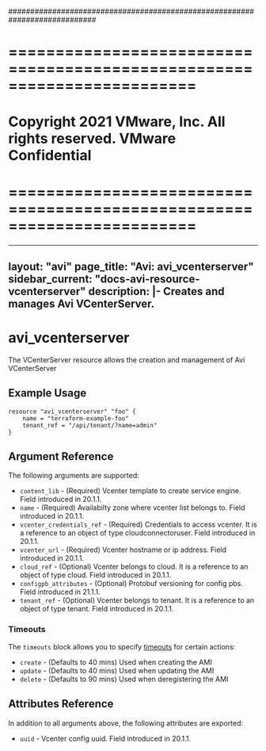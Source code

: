 ############################################################################
# ========================================================================
# Copyright 2021 VMware, Inc.  All rights reserved. VMware Confidential
# ========================================================================
###

<!--
    Copyright 2021 VMware, Inc.
    SPDX-License-Identifier: Mozilla Public License 2.0
-->
---
layout: "avi"
page_title: "Avi: avi_vcenterserver"
sidebar_current: "docs-avi-resource-vcenterserver"
description: |-
  Creates and manages Avi VCenterServer.
---

# avi_vcenterserver

The VCenterServer resource allows the creation and management of Avi VCenterServer

## Example Usage

```hcl
resource "avi_vcenterserver" "foo" {
    name = "terraform-example-foo"
    tenant_ref = "/api/tenant/?name=admin"
}
```

## Argument Reference

The following arguments are supported:

* `content_lib` - (Required) Vcenter template to create service engine. Field introduced in 20.1.1.
* `name` - (Required) Availabilty zone where vcenter list belongs to. Field introduced in 20.1.1.
* `vcenter_credentials_ref` - (Required) Credentials to access vcenter. It is a reference to an object of type cloudconnectoruser. Field introduced in 20.1.1.
* `vcenter_url` - (Required) Vcenter hostname or ip address. Field introduced in 20.1.1.
* `cloud_ref` - (Optional) Vcenter belongs to cloud. It is a reference to an object of type cloud. Field introduced in 20.1.1.
* `configpb_attributes` - (Optional) Protobuf versioning for config pbs. Field introduced in 21.1.1.
* `tenant_ref` - (Optional) Vcenter belongs to tenant. It is a reference to an object of type tenant. Field introduced in 20.1.1.


### Timeouts

The `timeouts` block allows you to specify [timeouts](https://www.terraform.io/docs/configuration/resources.html#timeouts) for certain actions:

* `create` - (Defaults to 40 mins) Used when creating the AMI
* `update` - (Defaults to 40 mins) Used when updating the AMI
* `delete` - (Defaults to 90 mins) Used when deregistering the AMI

## Attributes Reference

In addition to all arguments above, the following attributes are exported:

* `uuid` -  Vcenter config uuid. Field introduced in 20.1.1.

